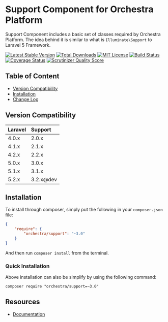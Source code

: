 Support Component for Orchestra Platform
==============

Support Component includes a basic set of classes required by Orchestra Platform. The idea behind it is similar to what is `Illuminate\Support` to Laravel 5 Framework.

[![Latest Stable Version](https://img.shields.io/github/release/orchestral/support.svg?style=flat-square)](https://packagist.org/packages/orchestra/support)
[![Total Downloads](https://img.shields.io/packagist/dt/orchestra/support.svg?style=flat-square)](https://packagist.org/packages/orchestra/support)
[![MIT License](https://img.shields.io/packagist/l/orchestra/support.svg?style=flat-square)](https://packagist.org/packages/orchestra/support)
[![Build Status](https://img.shields.io/travis/orchestral/support/master.svg?style=flat-square)](https://travis-ci.org/orchestral/support)
[![Coverage Status](https://img.shields.io/coveralls/orchestral/support/master.svg?style=flat-square)](https://coveralls.io/r/orchestral/support?branch=master)
[![Scrutinizer Quality Score](https://img.shields.io/scrutinizer/g/orchestral/support/master.svg?style=flat-square)](https://scrutinizer-ci.com/g/orchestral/support/)

## Table of Content

* [Version Compatibility](#version-compatibility)
* [Installation](#installation)
* [Change Log](http://orchestraplatform.com/docs/latest/components/support/changes#v3-1)

## Version Compatibility

Laravel    | Support
:----------|:----------
 4.0.x     | 2.0.x
 4.1.x     | 2.1.x
 4.2.x     | 2.2.x
 5.0.x     | 3.0.x
 5.1.x     | 3.1.x
 5.2.x     | 3.2.x@dev

## Installation

To install through composer, simply put the following in your `composer.json` file:

```json
{
	"require": {
		"orchestra/support": "~3.0"
	}
}
```

And then run `composer install` from the terminal.

### Quick Installation

Above installation can also be simplify by using the following command:

	composer require "orchestra/support=~3.0"

## Resources

* [Documentation](http://orchestraplatform.com/docs/latest/components/support)

